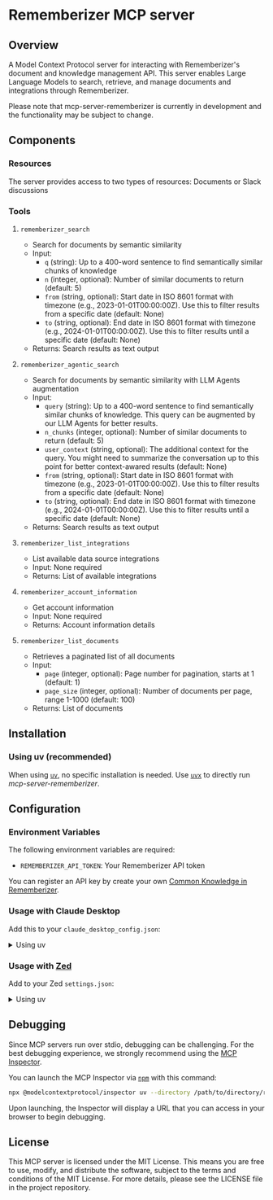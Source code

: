 # Rememberizer MCP server

## Overview

A Model Context Protocol server for interacting with Rememberizer's document and knowledge management API. This server enables Large Language Models to search, retrieve, and manage documents and integrations through Rememberizer.

Please note that mcp-server-rememberizer is currently in development and the functionality may be subject to change.

## Components

### Resources

The server provides access to two types of resources: Documents or Slack discussions

### Tools

1. `rememberizer_search`

   - Search for documents by semantic similarity
   - Input:
     - `q` (string): Up to a 400-word sentence to find semantically similar chunks of knowledge
     - `n` (integer, optional): Number of similar documents to return (default: 5)
     - `from` (string, optional): Start date in ISO 8601 format with timezone (e.g., 2023-01-01T00:00:00Z). Use this to filter results from a specific date (default: None)
     - `to` (string, optional): End date in ISO 8601 format with timezone (e.g., 2024-01-01T00:00:00Z). Use this to filter results until a specific date (default: None)
   - Returns: Search results as text output

2. `rememberizer_agentic_search`

   - Search for documents by semantic similarity with LLM Agents augmentation
   - Input:
     - `query` (string): Up to a 400-word sentence to find semantically similar chunks of knowledge. This query can be augmented by our LLM Agents for better results.
     - `n_chunks` (integer, optional): Number of similar documents to return (default: 5)
     - `user_context` (string, optional): The additional context for the query. You might need to summarize the conversation up to this point for better context-awared results (default: None)
     - `from` (string, optional): Start date in ISO 8601 format with timezone (e.g., 2023-01-01T00:00:00Z). Use this to filter results from a specific date (default: None)
     - `to` (string, optional): End date in ISO 8601 format with timezone (e.g., 2024-01-01T00:00:00Z). Use this to filter results until a specific date (default: None)
   - Returns: Search results as text output

3. `rememberizer_list_integrations`

   - List available data source integrations
   - Input: None required
   - Returns: List of available integrations

4. `rememberizer_account_information`

   - Get account information
   - Input: None required
   - Returns: Account information details

5. `rememberizer_list_documents`

   - Retrieves a paginated list of all documents
   - Input:
     - `page` (integer, optional): Page number for pagination, starts at 1 (default: 1)
     - `page_size` (integer, optional): Number of documents per page, range 1-1000 (default: 100)
   - Returns: List of documents

## Installation

### Using uv (recommended)

When using [`uv`](https://docs.astral.sh/uv/), no specific installation is needed. Use [`uvx`](https://docs.astral.sh/uv/guides/tools/) to directly run _mcp-server-rememberizer_.

## Configuration

### Environment Variables

The following environment variables are required:

- `REMEMBERIZER_API_TOKEN`: Your Rememberizer API token

You can register an API key by create your own [Common Knowledge in Rememberizer](https://docs.rememberizer.ai/developer/registering-and-using-api-keys).

### Usage with Claude Desktop

Add this to your `claude_desktop_config.json`:

<details>
<summary>Using uv</summary>

```json
"mcpServers": {
  "rememberizer": {
    "command": "uv",
    "args": [
      "--directory",
      "~/rememberizer-mcp-servers/src/rememberizer",
      "run",
      "mcp-server-rememberizer"
    ],
    "env": {
      "REMEMBERIZER_API_TOKEN": "your-rememberizer-api-token",
    }
  }
}
```

</details>


### Usage with [Zed](https://github.com/zed-industries/zed)

Add to your Zed `settings.json`:

<details>
<summary>Using uv</summary>

```json
"context_servers": {
  "mcp-server-rememberizer": {
    "command": {
      "path": "uv",
      "args": [
        "--directory",
        "~/rememberizer-mcp-servers/src/rememberizer",
        "run",
        "mcp-server-rememberizer"
      ],
      "env": {
        "REMEMBERIZER_API_TOKEN": "your-rememberizer-api-token",
      }
    }
  }
},
```
</details>

## Debugging

Since MCP servers run over stdio, debugging can be challenging. For the best debugging
experience, we strongly recommend using the [MCP Inspector](https://github.com/modelcontextprotocol/inspector).

You can launch the MCP Inspector via [`npm`](https://docs.npmjs.com/downloading-and-installing-node-js-and-npm) with this command:

```bash
npx @modelcontextprotocol/inspector uv --directory /path/to/directory/rememberizer-mcp-servers/src/rememberizer run mcp-server-rememberizer
```

Upon launching, the Inspector will display a URL that you can access in your browser to begin debugging.

## License

This MCP server is licensed under the MIT License. This means you are free to use, modify, and distribute the software, subject to the terms and conditions of the MIT License. For more details, please see the LICENSE file in the project repository.
